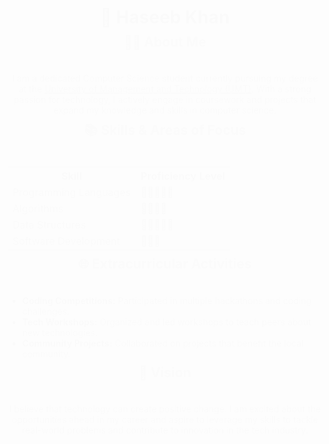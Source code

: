 <h1 align="center" style="animation: fadeIn 2s;">🌟 Haseeb Khan</h1>

<h2 align="center" style="animation: slideIn 2s;">👨‍🎓 About Me</h2>
<p align="center" style="animation: fadeIn 2s;">
    I am a dedicated Computer Science student currently pursuing my degree at the 
    <a href="https://www.umt.edu.pk">University of Management and Technology (UMT)</a>. 
    With a strong passion for technology, I actively engage in coursework and projects 
    that expand my knowledge and skills in computer science.
</p>

<h2 align="center" style="animation: slideIn 2s;">📚 Skills & Areas of Focus</h2>
<table align="center" style="animation: fadeIn 2s;">
    <tr>
        <th>Skill</th>
        <th>Proficiency Level</th>
    </tr>
    <tr>
        <td>Programming Languages</td>
        <td>🌟🌟🌟🌟🌟</td>
    </tr>
    <tr>
        <td>Algorithms</td>
        <td>🌟🌟🌟🌟</td>
    </tr>
    <tr>
        <td>Data Structures</td>
        <td>🌟🌟🌟🌟🌟</td>
    </tr>
    <tr>
        <td>Software Development</td>
        <td>🌟🌟🌟</td>
    </tr>
</table>

<h2 align="center" style="animation: slideIn 2s;">🌐 Extracurricular Activities</h2>
<ul style="animation: fadeIn 2s;">
    <li><strong>Coding Competitions:</strong> Participated in multiple hackathons and coding challenges.</li>
    <li><strong>Tech Workshops:</strong> Organized and led workshops to teach peers about new technologies.</li>
    <li><strong>Community Projects:</strong> Collaborated on projects that benefit the local community.</li>
</ul>

<h2 align="center" style="animation: slideIn 2s;">🚀 Vision</h2>
<p align="center" style="animation: fadeIn 2s;">
    I believe that technology can create positive change. I am excited about the opportunities 
    ahead in my career and aspire to leverage my skills to tackle real-world problems and 
    contribute to innovation in the tech industry.
</p>

<style>
    @keyframes fadeIn {
        from { opacity: 0; }
        to { opacity: 1; }
    }
    @keyframes slideIn {
        from { transform: translateY(-20px); opacity: 0; }
        to { transform: translateY(0); opacity: 1; }
    }
</style>

